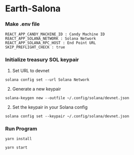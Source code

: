 # Earth-Salona

### Make .env file

```
REACT_APP_CANDY_MACHINE_ID : Candy Machine ID
REACT_APP_SOLANA_NETWORK : Solana Network
REACT_APP_SOLANA_RPC_HOST : End Point URL
SKIP_PREFLIGHT_CHECK : true
```

### Initialize treasury SOL keypair

1. Set URL to devnet

```
solana config set --url Solana Network
```

2. Generate a new keypair

```
solana-keygen new --outfile ~/.config/solana/devnet.json
```

2. Set the keypair in your Solana config

```
solana config set --keypair ~/.config/solana/devnet.json
```

### Run Program

```
yarn install
```

```
yarn start
```
